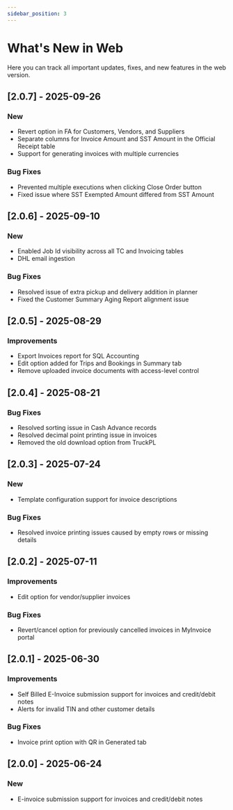 ```yaml
---
sidebar_position: 3
---
```

# What's New in Web

Here you can track all important updates, fixes, and new features in the web version.

## [2.0.7] - 2025-09-26

### New
- Revert option in FA for Customers, Vendors, and Suppliers
- Separate columns for Invoice Amount and SST Amount in the Official Receipt table
- Support for generating invoices with multiple currencies

### Bug Fixes
- Prevented multiple executions when clicking Close Order button
- Fixed issue where SST Exempted Amount differed from SST Amount


## [2.0.6] - 2025-09-10

### New
- Enabled Job Id visibility across all TC and Invoicing tables
- DHL email ingestion

### Bug Fixes
- Resolved issue of extra pickup and delivery addition in planner
- Fixed the Customer Summary Aging Report alignment issue


## [2.0.5] - 2025-08-29

### Improvements
- Export Invoices report for SQL Accounting
- Edit option added for Trips and Bookings in Summary tab
- Remove uploaded invoice documents with access-level control


## [2.0.4] - 2025-08-21

### Bug Fixes
- Resolved sorting issue in Cash Advance records
- Resolved decimal point printing issue in invoices
- Removed the old download option from TruckPL


## [2.0.3] - 2025-07-24

### New
- Template configuration support for invoice descriptions

### Bug Fixes
- Resolved invoice printing issues caused by empty rows or missing details


## [2.0.2] - 2025-07-11

### Improvements
- Edit option for vendor/supplier invoices

### Bug Fixes
- Revert/cancel option for previously cancelled invoices in MyInvoice portal


## [2.0.1] - 2025-06-30

### Improvements
- Self Billed E-Invoice submission support for invoices and credit/debit notes
- Alerts for invalid TIN and other customer details

### Bug Fixes
- Invoice print option with QR in Generated tab


## [2.0.0] - 2025-06-24

### New
- E-invoice submission support for invoices and credit/debit notes
